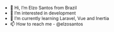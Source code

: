 - 👋 Hi, I’m Elzo Santos from Brazil
- 👀 I’m interested in development
- 🌱 I’m currently learning Laravel, Vue and Inertia
- 📫 How to reach me - @elzosantos

<!---
elzosantos/elzosantos is a ✨ special ✨ repository because its `README.md` (this file) appears on your GitHub profile.
You can click the Preview link to take a look at your changes.
--->
